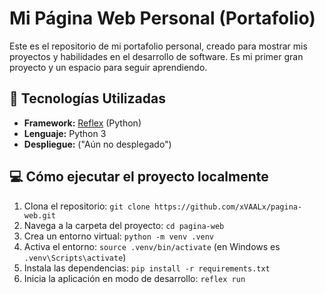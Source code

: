 # Mi Página Web Personal (Portafolio)

Este es el repositorio de mi portafolio personal, creado para mostrar mis proyectos y habilidades en el desarrollo de software. Es mi primer gran proyecto y un espacio para seguir aprendiendo.

## 🚀 Tecnologías Utilizadas

* **Framework:** [Reflex](https://reflex.dev/) (Python)
* **Lenguaje:** Python 3
* **Despliegue:** ("Aún no desplegado")

## 💻 Cómo ejecutar el proyecto localmente

1.  Clona el repositorio:
    `git clone https://github.com/xVAALx/pagina-web.git`
2.  Navega a la carpeta del proyecto:
    `cd pagina-web`
3.  Crea un entorno virtual:
    `python -m venv .venv`
4.  Activa el entorno:
    `source .venv/bin/activate`  (en Windows es `.venv\Scripts\activate`)
5.  Instala las dependencias:
    `pip install -r requirements.txt`
6.  Inicia la aplicación en modo de desarrollo:
    `reflex run`
